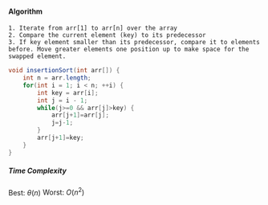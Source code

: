 #### Algorithm
```
1. Iterate from arr[1] to arr[n] over the array
2. Compare the current element (key) to its predecessor
3. If key element smaller than its predecessor, compare it to elements before. Move greater elements one position up to make space for the swapped element.
```

```Java
void insertionSort(int arr[]) {
	int n = arr.length;
	for(int i = 1; i < n; ++i) {
		int key = arr[i];
		int j = i - 1;
		while(j>=0 && arr[j]>key) {
			arr[j+1]=arr[j];
			j=j-1;
		}
		arr[j+1]=key;
	}
}
```

##### Time Complexity
$\text{Best: }\theta (n)$
$\text{Worst: }O (n^2)$
